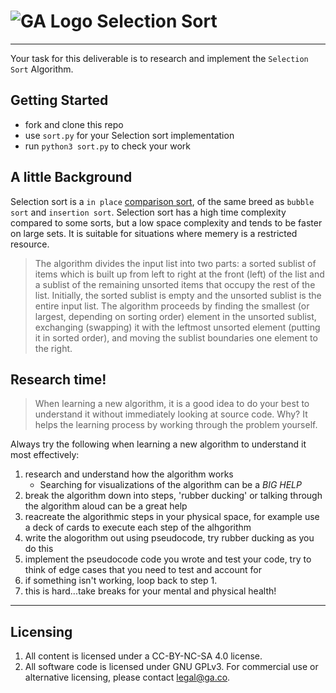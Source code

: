 # ![GA Logo](https://ga-dash.s3.amazonaws.com/production/assets/logo-9f88ae6c9c3871690e33280fcf557f33.png) Selection Sort

---

Your task for this deliverable is to research and implement the `Selection Sort` Algorithm.

## Getting Started

* fork and clone this repo
* use `sort.py` for your Selection sort implementation
* run `python3 sort.py` to check your work

## A little Background

Selection sort is a `in place` [comparison sort](https://en.wikipedia.org/wiki/Comparison_sort), of the same breed as `bubble sort` and `insertion sort`. Selection sort has a high time complexity compared to some sorts, but a low space complexity and tends to be faster on large sets. It is suitable for situations where memery is a restricted resource.

> The algorithm divides the input list into two parts: a sorted sublist of items which is built up from left to right at the front (left) of the list and a sublist of the remaining unsorted items that occupy the rest of the list.
> Initially, the sorted sublist is empty and the unsorted sublist is the entire input list. The algorithm proceeds by finding the smallest (or largest, depending on sorting order) element in the unsorted sublist, exchanging (swapping) it with the leftmost unsorted element (putting it in sorted order), and moving the sublist boundaries one element to the right.

## Research time!

> When learning a new algorithm, it is a good idea to do your best to understand it without immediately looking at source code. Why? It helps the learning process by working through the problem yourself. 

Always try the following when learning a new algorithm to understand it most effectively:

1. research and understand how the algorithm works
	* Searching for visualizations of the algorithm can be a _BIG HELP_
1. break the algorithm down into steps, 'rubber ducking' or talking through the algorithm aloud can be a great help
1. reacreate the algorithmic steps in your physical space, for example use a deck of cards to execute each step of the alhgorithm
1. write the alogorithm out using pseudocode, try rubber ducking as you do this
1. implement the pseudocode code you wrote and test your code, try to think of edge cases that you need to test and account for
1. if something isn't working, loop back to step 1.
1. this is hard...take breaks for your mental and physical health!

---

## Licensing
1. All content is licensed under a CC-BY-NC-SA 4.0 license.
2. All software code is licensed under GNU GPLv3. For commercial use or alternative licensing, please contact legal@ga.co.
